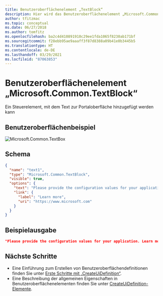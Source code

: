 ```yaml
---
title: Benutzeroberflächenelement „TextBlock“
description: Hier wird das Benutzeroberflächenelement „Microsoft.Common.InfoBox“ für das Azure-Portal beschrieben. Es wird zum Hinzufügen von Text zur Benutzeroberfläche verwendet.
author: tfitzmac
ms.topic: conceptual
ms.date: 06/27/2018
ms.author: tomfitz
ms.openlocfilehash: ba2c4d410891910c29ee1fda1065f8230ab171bf
ms.sourcegitcommit: f28ebb95ae9aaaff3f87d8388a09b41e0b3445b5
ms.translationtype: HT
ms.contentlocale: de-DE
ms.lasthandoff: 03/29/2021
ms.locfileid: "87063853"
---
```

# <a name="microsoftcommontextblock-ui-element"></a>Benutzeroberflächenelement „Microsoft.Common.TextBlock“

Ein Steuerelement, mit dem Text zur Portaloberfläche hinzugefügt werden kann

## <a name="ui-sample"></a>Benutzeroberflächenbeispiel

![Microsoft.Common.TextBox](./media/managed-application-elements/microsoft-common-textblock.png)

## <a name="schema"></a>Schema

```json
{
  "name": "text1",
  "type": "Microsoft.Common.TextBlock",
  "visible": true,
  "options": {
    "text": "Please provide the configuration values for your application.",
    "link": {
      "label": "Learn more",
      "uri": "https://www.microsoft.com"
    }
  }
}
```

## <a name="sample-output"></a>Beispielausgabe

```json
"Please provide the configuration values for your application. Learn more"
```

## <a name="next-steps"></a>Nächste Schritte

* Eine Einführung zum Erstellen von Benutzeroberflächendefinitionen finden Sie unter [Erste Schritte mit „CreateUiDefinition“](create-uidefinition-overview.md).
* Eine Beschreibung der allgemeinen Eigenschaften in Benutzeroberflächenelementen finden Sie unter [CreateUiDefinition-Elemente](create-uidefinition-elements.md).
